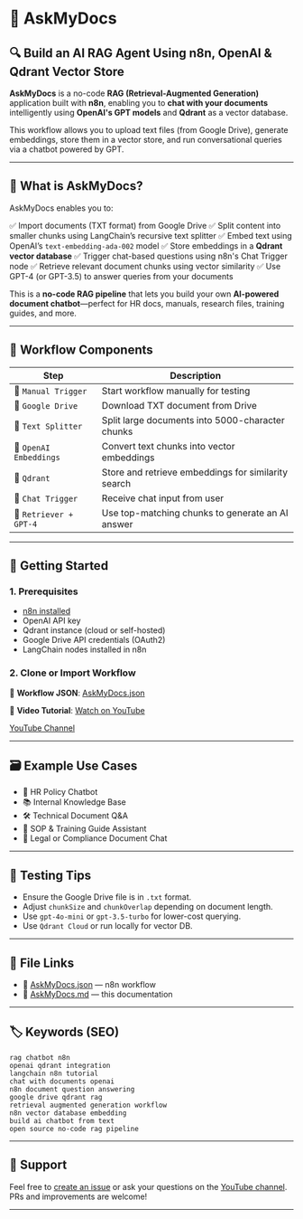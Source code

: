 # 📘 AskMyDocs

## 🔍 Build an AI RAG Agent Using n8n, OpenAI & Qdrant Vector Store

**AskMyDocs** is a no-code **RAG (Retrieval-Augmented Generation)** application built with **n8n**, enabling you to **chat with your documents** intelligently using **OpenAI's GPT models** and **Qdrant** as a vector database.

This workflow allows you to upload text files (from Google Drive), generate embeddings, store them in a vector store, and run conversational queries via a chatbot powered by GPT.

---

## 🧠 What is AskMyDocs?

AskMyDocs enables you to:

✅ Import documents (TXT format) from Google Drive
✅ Split content into smaller chunks using LangChain’s recursive text splitter
✅ Embed text using OpenAI’s `text-embedding-ada-002` model
✅ Store embeddings in a **Qdrant vector database**
✅ Trigger chat-based questions using n8n's Chat Trigger node
✅ Retrieve relevant document chunks using vector similarity
✅ Use GPT-4 (or GPT-3.5) to answer queries from your documents

This is a **no-code RAG pipeline** that lets you build your own **AI-powered document chatbot**—perfect for HR docs, manuals, research files, training guides, and more.

---

## 🧩 Workflow Components

| Step                   | Description                                         |
| ---------------------- | --------------------------------------------------- |
| 🔹 `Manual Trigger`    | Start workflow manually for testing                 |
| 🔹 `Google Drive`      | Download TXT document from Drive                    |
| 🔹 `Text Splitter`     | Split large documents into 5000-character chunks    |
| 🔹 `OpenAI Embeddings` | Convert text chunks into vector embeddings          |
| 🔹 `Qdrant`            | Store and retrieve embeddings for similarity search |
| 🔹 `Chat Trigger`      | Receive chat input from user                        |
| 🔹 `Retriever + GPT-4` | Use top-matching chunks to generate an AI answer    |

---

## 🚀 Getting Started

### 1. Prerequisites

* [n8n installed](https://docs.n8n.io)
* OpenAI API key
* Qdrant instance (cloud or self-hosted)
* Google Drive API credentials (OAuth2)
* LangChain nodes installed in n8n

### 2. Clone or Import Workflow

🔗 **Workflow JSON**:
[AskMyDocs.json](https://github.com/matinict/MyN8N/blob/main/AskMyDocs.json)

📄 **Video Tutorial**:
[Watch on YouTube](https://youtu.be/dE1JZut2kvk)

[YouTube Channel](https://youtube.com/@PlayOwnAi)



---

## 🗃️ Example Use Cases

* 💼 HR Policy Chatbot
* 📚 Internal Knowledge Base
* 🛠️ Technical Document Q\&A
* 📑 SOP & Training Guide Assistant
* 🧾 Legal or Compliance Document Chat

---

## 🧪 Testing Tips

* Ensure the Google Drive file is in `.txt` format.
* Adjust `chunkSize` and `chunkOverlap` depending on document length.
* Use `gpt-4o-mini` or `gpt-3.5-turbo` for lower-cost querying.
* Use `Qdrant Cloud` or run locally for vector DB.

---

## 📁 File Links

* 🧠 [AskMyDocs.json](https://github.com/matinict/MyN8N/blob/main/AskMyDocs.json) — n8n workflow
* 📘 [AskMyDocs.md](https://github.com/matinict/MyN8N/blob/main/AskMyDocs.md) — this documentation

---

## 🏷️ Keywords (SEO)

```
rag chatbot n8n  
openai qdrant integration  
langchain n8n tutorial  
chat with documents openai  
n8n document question answering  
google drive qdrant rag  
retrieval augmented generation workflow  
n8n vector database embedding  
build ai chatbot from text  
open source no-code rag pipeline  
```

---

## 🙋 Support

Feel free to [create an issue](https://github.com/matinict/MyN8N/issues) or ask your questions on the [YouTube channel](https://youtube.com/@PlayOwnAi). PRs and improvements are welcome!

---

